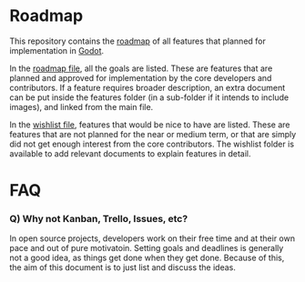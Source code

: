 # Roadmap

This repository contains the [roadmap](ROADMAP.md) of all features that planned for implementation in [Godot](https://github.com/godotengine/godot).

In the [roadmap file](ROADMAP.md), all the goals are listed. These are features that are planned and approved for implementation by the core developers and contributors. If a feature requires broader description, an extra document can be  put inside the features folder (in a sub-folder if it intends to include images), and linked from the main file.

In the [wishlist file](WISHLIST.md), features that would be nice to have are listed. These are features that are not planned for the near or medium term, or that are simply did not get enough interest from the core contributors. The wishlist folder is available to add relevant documents to explain features in detail.


# FAQ

### Q) Why not Kanban, Trello, Issues, etc?
In open source projects, developers work on their free time and at their own pace and out of pure motivatoin. Setting goals and deadlines is generally not a good idea, as things get done when they get done. Because of this, the aim of this document is to just list and discuss the ideas.

